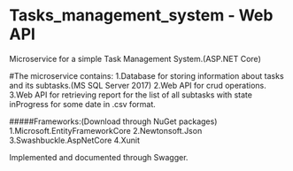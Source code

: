 # Tasks_management_system - Web API
Microservice for a simple Task Management System.(ASP.NET Core)

#The microservice contains:
    1.Database for storing information about tasks and its subtasks.(MS SQL Server 2017)
    2.Web API for crud operations.
    3.Web API for retrieving report for the list of all subtasks with state inProgress for some date in .csv format.

#####Frameworks:(Download through NuGet packages)
    1.Microsoft.EntityFrameworkCore
    2.Newtonsoft.Json
    3.Swashbuckle.AspNetCore
    4.Xunit
    
Implemented and documented through Swagger.
